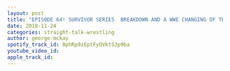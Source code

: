```yaml
---
layout: post
title: "EPISODE 64! SURVIVOR SERIES  BREAKDOWN AND A WWE CHANGING OF THE GUARD"
date: 2018-11-24
categories: straight-talk-wrestling
author: george-mckay
spotify_track_id: 0phRp9zEptFyOVktSJp9ba
youtube_video_id: 
apple_track_id: 
---
```

